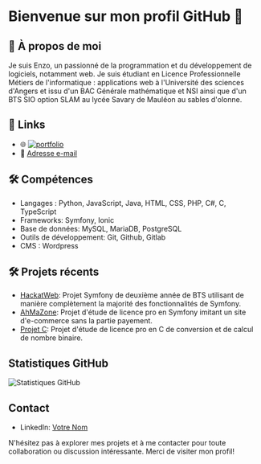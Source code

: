 # Bienvenue sur mon profil GitHub 👋

## 🚀 À propos de moi
Je suis Enzo, un passionné de la programmation et du développement de logiciels, notamment web. Je suis étudiant en Licence Professionnelle Métiers de l'informatique : applications web à l'Université des sciences d'Angers et issu d'un BAC Générale mathématique et NSI ainsi que d'un BTS SIO option SLAM au lycée Savary de Mauléon au sables d'olonne.

## 🔗 Links

- 🌐 [![portfolio](https://img.shields.io/badge/my_portfolio-000?style=for-the-badge&logo=ko-fi&logoColor=white)](https://sites.google.com/view/portfolio-enzo-archambaud/accueil)
- 📧 [Adresse e-mail](bib.enzoarchambaud@gmail.com)

## 🛠 Compétences
- Langages : Python, JavaScript, Java, HTML, CSS, PHP, C#, C, TypeScript
- Frameworks: Symfony, Ionic
- Base de données: MySQL, MariaDB, PostgreSQL
- Outils de développement: Git, Github, Gitlab
- CMS : Wordpress

## 🛠 Projets récents
- [HackatWeb](https://github.com/Ewox85/HackatWeb): Projet Symfony de deuxième année de BTS utilisant de manière complètement la majorité des fonctionnalités de Symfony.
- [AhMaZone](https://github.com/AceMisterAll/AhMaZone): Projet d'étude de licence pro en Symfony imitant un site d'e-commerce sans la partie payement.
- [Projet C](https://github.com/DBoudero/ProjetCSujet1): Projet d'étude de licence pro en C de conversion et de calcul de nombre binaire.

## Statistiques GitHub
![Statistiques GitHub](https://github-readme-stats.vercel.app/api?username=Ewox85&show_icons=true&theme=dark)

## Contact
- LinkedIn: [Votre Nom](https://www.linkedin.com/in/enzo-archambaud-2715b9238/)

N'hésitez pas à explorer mes projets et à me contacter pour toute collaboration ou discussion intéressante. Merci de visiter mon profil!
